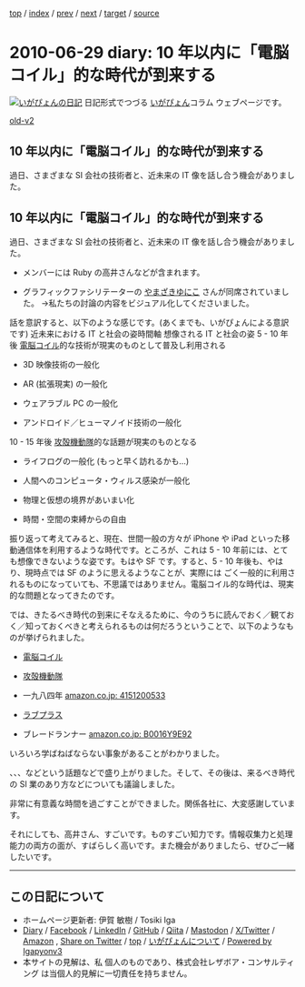 [top](../index.html) 
 / [index](index.html) 
 / [prev](ig100623.html) 
 / [next](ig100630.html) 
 / [target](https://www.igapyon.jp/igapyon/diary/2010/ig100629.html) 
 / [source](https://github.com/igapyon/diary/blob/master/2010/ig100629.src.md) 

2010-06-29 diary: 10 年以内に「電脳コイル」的な時代が到来する
=====================================================================================================
[![いがぴょんの日記](https://www.igapyon.jp/igapyon/diary/images/iga202308_64.jpg "いがぴょん")](https://www.igapyon.jp/igapyon/diary/memo/memoigapyon.html) 日記形式でつづる [いがぴょん](https://www.igapyon.jp/igapyon/diary/memo/memoigapyon.html)コラム ウェブページです。

[old-v2](ig100629-orig.html)

## 10 年以内に「電脳コイル」的な時代が到来する

過日、さまざまな SI 会社の技術者と、近未来の IT 像を話し合う機会がありました。


## 10 年以内に「電脳コイル」的な時代が到来する

過日、さまざまな SI 会社の技術者と、近未来の IT 像を話し合う機会がありました。

* メンバーには Ruby の高井さんなどが含まれます。
  
* グラフィックファシリテーターの [やまざきゆにこ](http://www.graphic-facilitation.jp/cp-bin/blog/) さんが同席されていました。
  →私たちの討論の内容をビジュアル化してくださいました。

話を意訳すると、以下のような感じです。(あくまでも、いがぴょんによる意訳です)
近未来における IT と社会の姿時間軸
想像される IT と社会の姿
5 - 10 年後
[電脳コイル](http://www.tokuma.co.jp/coil/)的な技術が現実のものとして普及し利用される
      
* 3D 映像技術の一般化
        
* AR (拡張現実) の一般化
        
* ウェアラブル PC の一般化
        
* アンドロイド／ヒューマノイド技術の一般化
      

      
10 - 15 年後
[攻殻機動隊](http://www.kokaku-s.com/)的な話題が現実のものとなる
      
* ライフログの一般化 (もっと早く訪れるかも…)
        
* 人間へのコンピュータ・ウィルス感染が一般化
        
* 物理と仮想の境界があいまい化
        
* 時間・空間の束縛からの自由
      

      

振り返って考えてみると、現在、世間一般の方々が iPhone や iPad といった移動通信体を利用するような時代です。ところが、これは 5 - 10 年前には、とても想像できないような姿です。もはや SF です。すると、5 - 10 年後も、やはり、現時点では SF のように思えるようなことが、実際には ごく一般的に利用されるものになっていても、不思議ではありません。電脳コイル的な時代は、現実的な問題となってきたのです。

では、きたるべき時代の到来にそなえるために、今のうちに読んでおく／観ておく／知っておくべきと考えられるものは何だろうということで、以下のようなものが挙げられました。

* [電脳コイル](http://www.tokuma.co.jp/coil/)
  
* [攻殻機動隊](http://www.kokaku-s.com/)
  
* 一九八四年
  [amazon.co.jp: 4151200533](http://www.amazon.co.jp/exec/obidos/ASIN/4151200533/igapyondiary-22)
  
* [ラブプラス](http://www.konami.jp/products/loveplus/)
  
* ブレードランナー
  [amazon.co.jp: B0016Y9E92](http://www.amazon.co.jp/exec/obidos/ASIN/B0016Y9E92/igapyondiary-22)

いろいろ学ばねばならない事象があることがわかりました。

、、、などという話題などで盛り上がりました。そして、その後は、来るべき時代の SI 業のあり方などについても議論しました。

非常に有意義な時間を過ごすことができました。関係各社に、大変感謝しています。

それにしても、高井さん、すごいです。ものすごい知力です。情報収集力と処理能力の両方の面が、すばらしく高いです。また機会がありましたら、ぜひご一緒したいです。


----------------------------------------------------------------------------------------------------

## この日記について

* ホームページ更新者: 伊賀 敏樹 / Tosiki Iga
* [Diary](https://www.igapyon.jp/igapyon/diary/) / [Facebook](https://www.facebook.com/igapyon) / [LinkedIn](https://www.linkedin.com/in/toshikiiga) / [GitHub](https://github.com/igapyon) / [Qiita](https://qiita.com/igapyon) / [Mastodon](https://social.vivaldi.net/@igapyon) / [X/Twitter](https://twitter.com/ToshikiIga) / [Amazon](https://www.amazon.co.jp/%E4%BC%8A%E8%B3%80-%E6%95%8F%E6%A8%B9/e/B004LTQWCQ) ,
[Share on Twitter](https://twitter.com/intent/tweet?hashtags=igapyon%2Cdiary%2C%E3%81%84%E3%81%8C%E3%81%B4%E3%82%87%E3%82%93&text=10+%E5%B9%B4%E4%BB%A5%E5%86%85%E3%81%AB%E3%80%8C%E9%9B%BB%E8%84%B3%E3%82%B3%E3%82%A4%E3%83%AB%E3%80%8D%E7%9A%84%E3%81%AA%E6%99%82%E4%BB%A3%E3%81%8C%E5%88%B0%E6%9D%A5%E3%81%99%E3%82%8B&url=https%3A%2F%2Fwww.igapyon.jp%2Figapyon%2Fdiary%2F2010%2Fig100629.html) / [top](../index.html) / [いがぴょんについて](https://www.igapyon.jp/igapyon/diary/memo/memoigapyon.html) / [Powered by Igapyonv3](https://github.com/igapyon/igapyonv3)
* 本サイトの見解は、私 個人のものであり、株式会社レザボア・コンサルティング は当個人的見解に一切責任を持ちません。 
